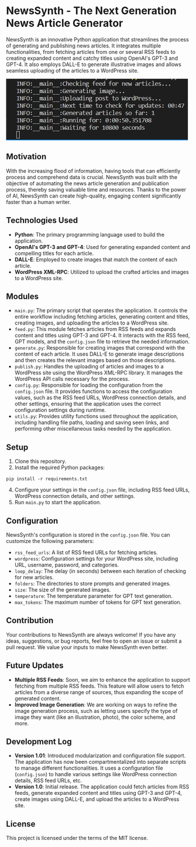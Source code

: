 # NewsSynth - The Next Generation News Article Generator

NewsSynth is an innovative Python application that streamlines the process of generating and publishing news articles. It integrates multiple functionalities, from fetching articles from one or several RSS feeds to creating expanded content and catchy titles using OpenAI's GPT-3 and GPT-4. It also employs DALL-E to generate illustrative images and allows seamless uploading of the articles to a WordPress site.

![Starting](output.png)

## Motivation

With the increasing flood of information, having tools that can efficiently process and comprehend data is crucial. NewsSynth was built with the objective of automating the news article generation and publication process, thereby saving valuable time and resources. Thanks to the power of AI, NewsSynth can create high-quality, engaging content significantly faster than a human writer.

## Technologies Used

- **Python**: The primary programming language used to build the application.
- **OpenAI's GPT-3 and GPT-4**: Used for generating expanded content and compelling titles for each article.
- **DALL-E**: Employed to create images that match the content of each article.
- **WordPress XML-RPC**: Utilized to upload the crafted articles and images to a WordPress site.

## Modules

- `main.py`: The primary script that operates the application. It controls the entire workflow including fetching articles, generating content and titles, creating images, and uploading the articles to a WordPress site.
- `feed.py`: This module fetches articles from RSS feeds and expands content and titles using GPT-3 and GPT-4. It interacts with the RSS feed, GPT models, and the `config.json` file to retrieve the needed information.
- `generate.py`: Responsible for creating images that correspond with the content of each article. It uses DALL-E to generate image descriptions and then creates the relevant images based on those descriptions.
- `publish.py`: Handles the uploading of articles and images to a WordPress site using the WordPress XML-RPC library. It manages the WordPress API calls necessary for the process.
- `config.py`: Responsible for loading the configuration from the `config.json` file. It provides functions to access the configuration values, such as the RSS feed URLs, WordPress connection details, and other settings, ensuring that the application uses the correct configuration settings during runtime.
- `utils.py`: Provides utility functions used throughout the application, including handling file paths, loading and saving seen links, and performing other miscellaneous tasks needed by the application.

## Setup

1. Clone this repository.
2. Install the required Python packages:

```
pip install -r requirements.txt
```
4. Configure your settings in the `config.json` file, including RSS feed URLs, WordPress connection details, and other settings.
5. Run `main.py` to start the application.

## Configuration

NewsSynth's configuration is stored in the `config.json` file. You can customize the following parameters:

- `rss_feed_urls`: A list of RSS feed URLs for fetching articles.
- `wordpress`: Configuration settings for your WordPress site, including URL, username, password, and categories.
- `loop_delay`: The delay (in seconds) between each iteration of checking for new articles.
- `folders`: The directories to store prompts and generated images.
- `size`: The size of the generated images.
- `temperature`: The temperature parameter for GPT text generation.
- `max_tokens`: The maximum number of tokens for GPT text generation.

## Contribution

Your contributions to NewsSynth are always welcome! If you have any ideas, suggestions, or bug reports, feel free to open an issue or submit a pull request. We value your inputs to make NewsSynth even better.

## Future Updates

- **Multiple RSS Feeds**: Soon, we aim to enhance the application to support fetching from multiple RSS feeds. This feature will allow users to fetch articles from a diverse range of sources, thus expanding the scope of generated content.
- **Improved Image Generation**: We are working on ways to refine the image generation process, such as letting users specify the type of image they want (like an illustration, photo), the color scheme, and more.

## Development Log

- **Version 1.01**: Introduced modularization and configuration file support. The application has now been compartmentalized into separate scripts to manage different functionalities. It uses a configuration file (`config.json`) to handle various settings like WordPress connection details, RSS feed URLs, etc.
- **Version 1.0**: Initial release. The application could fetch articles from RSS feeds, generate expanded content and titles using GPT-3 and GPT-4, create images using DALL-E, and upload the articles to a WordPress site.

## License

This project is licensed under the terms of the MIT license.

